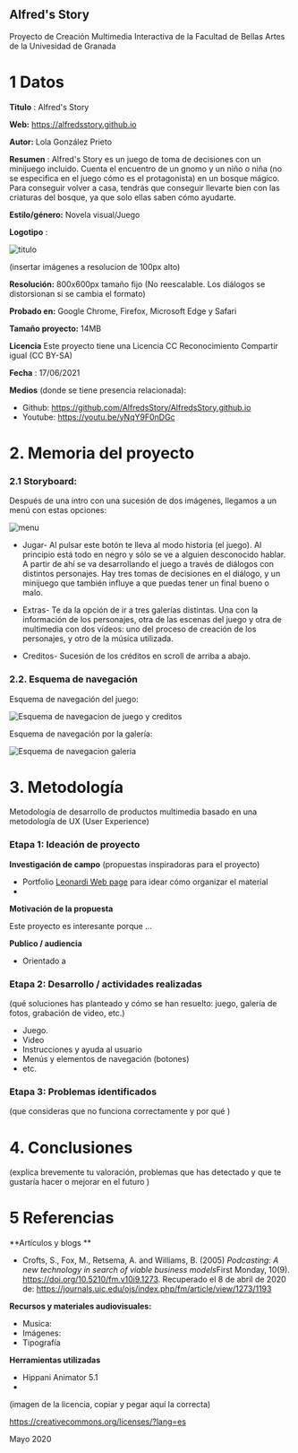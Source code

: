 ## Alfred's Story

Proyecto de Creación Multimedia Interactiva de la  Facultad de Bellas Artes de la Univesidad de Granada



# 1 Datos 



**Titulo** :  Alfred's Story

**Web:**   https://alfredsstory.github.io

**Autor:**  Lola González Prieto

**Resumen** : Alfred's Story es un juego de toma de decisiones con un minijuego incluido. Cuenta el encuentro de un gnomo y un niño o niña (no se especifica en el juego cómo es el protagonista) en un bosque mágico. Para conseguir volver a casa, tendrás que conseguir llevarte bien con las criaturas del bosque, ya que solo ellas saben cómo ayudarte.

**Estilo/género:**  Novela visual/Juego

**Logotipo** : 

![titulo](https://github.com/AlfredsStory/AlfredsStory.github.io/blob/master/medios/t%C3%ADtulo.png)

(insertar imágenes a resolucion de 100px alto)

**Resolución:** 800x600px tamaño fijo (No reescalable. Los diálogos se distorsionan si se cambia el formato)

**Probado en:**   Google Chrome, Firefox, Microsoft Edge y Safari

**Tamaño proyecto:** 14MB 

**Licencia** Este proyecto tiene una Licencia CC Reconocimiento Compartir igual (CC BY-SA)

**Fecha** : 17/06/2021

**Medios** (donde se tiene presencia relacionada):

- Github: https://github.com/AlfredsStory/AlfredsStory.github.io
- Youtube: https://youtu.be/yNqY9F0nDGc





# 2. Memoria del proyecto 

### 2.1 Storyboard: 
Después de una intro con una sucesión de dos imágenes, llegamos a un menú con estas opciones:

![menu](https://github.com/AlfredsStory/AlfredsStory.github.io/blob/master/botones/Menu.png)

- Jugar- Al pulsar este botón te lleva al modo historia (el juego). Al principio está todo en negro y sólo se ve a alguien desconocido hablar. A partir de ahí se va desarrollando el juego a través de diálogos con distintos personajes.  Hay tres tomas de decisiones en el diálogo, y un minijuego que también influye a que puedas tener un final bueno o malo.

- Extras- Te da la opción de ir a tres galerías distintas. Una con la información de los personajes, otra de las escenas del juego y otra de multimedia con dos vídeos: uno del proceso de creación de los personajes, y otro de la música utilizada.

- Creditos- Sucesión de los créditos en scroll de arriba a abajo.


### 2.2. Esquema de navegación 

Esquema de navegación del juego:

![Esquema de navegacion de juego y creditos](https://github.com/AlfredsStory/AlfredsStory.github.io/blob/master/botones/Esquema%20de%20navegacion%20de%20juego%20y%20creditos.jpg)


Esquema de navegación por la galería:

![Esquema de navegacion galeria](https://github.com/AlfredsStory/AlfredsStory.github.io/blob/master/botones/Esquema%20de%20navegacion%20galeria.jpg)







# 3. Metodología

Metodología de desarrollo de productos multimedia basado en una metodología de UX (User Experience)



### Etapa 1: Ideación de proyecto

**Investigación de campo** (propuestas inspiradoras para el proyecto)

- Portfolio [Leonardi Web page](http://www.rleonardi.com/interactive-resume/) para idear cómo organizar el material
- 



**Motivación de la propuesta** 

Este  proyecto es interesante porque ... 



**Publico / audiencia**

- Orientado a 





### Etapa 2: Desarrollo / actividades realizadas

(qué soluciones has planteado y cómo se han resuelto: juego, galería de fotos, grabación de video, etc.)

- Juego. 
- Video 
- Instrucciones y ayuda al usuario 
- Menús y elementos de navegación (botones)
- etc.



### Etapa 3: Problemas identificados

(que consideras que no  funciona correctamente y por qué )



# 4. Conclusiones 

(explica brevemente tu valoración, problemas que has detectado y que te gustaría hacer o mejorar en el futuro )







# 5 Referencias 

**Artículos y blogs ** 

- Crofts, S., Fox, M., Retsema, A. and Williams, B. (2005) *Podcasting: A new technology in search of viable business models*First Monday, 10(9). https://doi.org/10.5210/fm.v10i9.1273. Recuperado el 8 de abril de 2020 de: https://journals.uic.edu/ojs/index.php/fm/article/view/1273/1193

**Recursos y materiales audiovisuales:**

* Musica:  
* Imágenes:  
* Tipografía

**Herramientas utilizadas**

- Hippani Animator 5.1
- 



(imagen de la licencia, copiar y pegar aquí la correcta)

https://creativecommons.org/licenses/?lang=es

Mayo 2020
